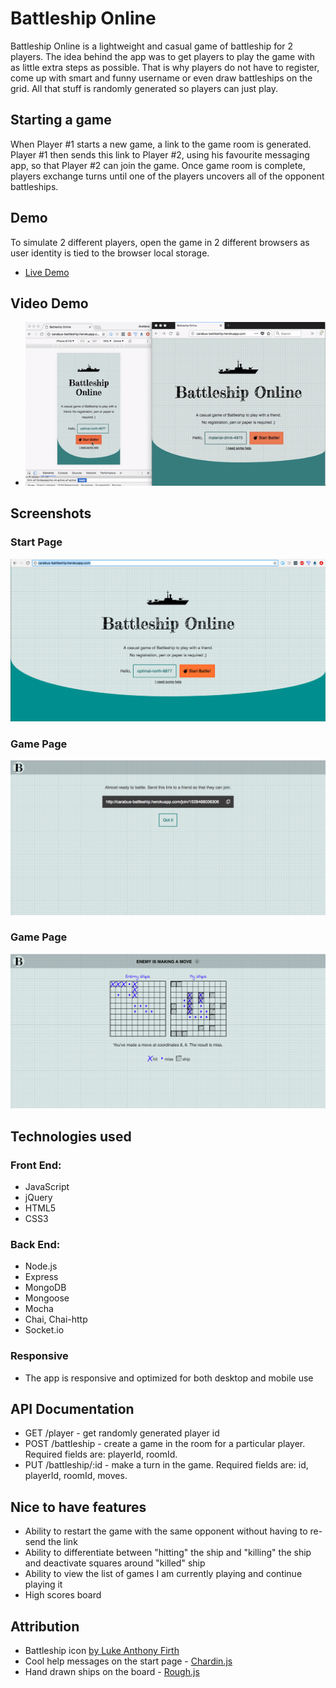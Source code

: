 # Battleship Online

Battleship Online is a lightweight and casual game of battleship for 2 players.
The idea behind the app was to get players to play the game with as little extra steps as possible.
That is why players do not have to register, come up with smart and funny username or even draw battleships on the grid. All that stuff is randomly generated so players can just play.

## Starting a game

When Player #1 starts a new game, a link to the game room is generated.
Player #1 then sends this link to Player #2, using his favourite messaging app, so that Player #2 can join the game.
Once game room is complete, players exchange turns until one of the players uncovers all of the opponent battleships.

## Demo

To simulate 2 different players, open the game in 2 different browsers as user identity is tied to the browser local storage.

* [Live Demo](https://carabus-battleship.herokuapp.com/)

## Video Demo

* ![Video Demo](https://raw.githubusercontent.com/carabus/battleship-online/master/screenshots/video-demo.gif)

## Screenshots

### Start Page

![Start Page](https://raw.githubusercontent.com/carabus/battleship-online/master/screenshots/landing-page.png)

### Game Page

![Join Game Instructions](https://raw.githubusercontent.com/carabus/battleship-online/master/screenshots/join-game-instructions.png)

### Game Page

![Game Page](https://raw.githubusercontent.com/carabus/battleship-online/master/screenshots/game-page.png)

## Technologies used

### Front End:

* JavaScript
* jQuery
* HTML5
* CSS3

### Back End:

* Node.js
* Express
* MongoDB
* Mongoose
* Mocha
* Chai, Chai-http
* Socket.io

### Responsive

* The app is responsive and optimized for both desktop and mobile use

## API Documentation

* GET /player - get randomly generated player id
* POST /battleship - create a game in the room for a particular player. Required fields are: playerId, roomId.
* PUT /battleship/:id - make a turn in the game. Required fields are: id, playerId, roomId, moves.

## Nice to have features

* Ability to restart the game with the same opponent without having to re-send the link
* Ability to differentiate between "hitting" the ship and "killing" the ship and deactivate squares around "killed" ship
* Ability to view the list of games I am currently playing and continue playing it
* High scores board

## Attribution

* Battleship icon [by Luke Anthony Firth](https://thenounproject.com/term/battleship/9270/)
* Cool help messages on the start page - [Chardin.js](https://github.com/heelhook/chardin.js)
* Hand drawn ships on the board - [Rough.js](https://github.com/pshihn/rough)
